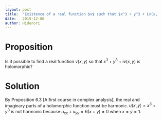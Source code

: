 ```yaml
---
layout: post
title:  "Existence of a real function $v$ such that $x^3 + y^3 + iv(x, y)$ is holomorphic"
date:   2019-12-06
author: Hidenori
---
```


# Proposition
Is it possible to find a real function $v(x, y)$ so that $x^3 + y^3 + iv(x, y)$ is holomorphic?

# Solution
By Proposition 6.3 [A first course in complex analysis], the real and imaginary parts of a holomorphic function must be harmonic.
$u(x, y) = x^3 + y^3$ is not harmonic because $u_{xx} + u_{yy} = 6(x + y) \ne 0$ when $x = y = 1$.
